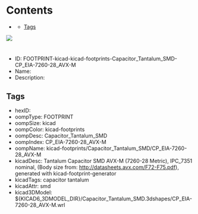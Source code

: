 



Contents
========

* [](#)
	* [Tags](#tags)
  
![][im]
# 

- ID: FOOTPRINT-kicad-kicad-footprints-Capacitor_Tantalum_SMD-CP_EIA-7260-28_AVX-M
- Name: 
- Description: 

## Tags

- hexID: 
- oompType: FOOTPRINT
- oompSize: kicad
- oompColor: kicad-footprints
- oompDesc: Capacitor_Tantalum_SMD
- oompIndex: CP_EIA-7260-28_AVX-M
- oompName: kicad-footprints/Capacitor_Tantalum_SMD/CP_EIA-7260-28_AVX-M
- kicadDesc: Tantalum Capacitor SMD AVX-M (7260-28 Metric), IPC_7351 nominal, (Body size from: http://datasheets.avx.com/F72-F75.pdf), generated with kicad-footprint-generator
- kicadTags: capacitor tantalum
- kicadAttr: smd
- kicad3DModel: ${KICAD6_3DMODEL_DIR}/Capacitor_Tantalum_SMD.3dshapes/CP_EIA-7260-28_AVX-M.wrl



[im]: image.png
